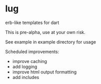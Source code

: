 lug
===

erb-like templates for dart

This is pre-alpha, use at your own risk.

See example in example directory for usage

Scheduled improvements:
- improve caching
- add logging
- improve html output formatting
- add includes

